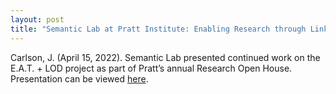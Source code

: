 ```yaml
---
layout: post
title: "Semantic Lab at Pratt Institute: Enabling Research through Linked Data"
---
```


Carlson, J. (April 15, 2022). Semantic Lab presented continued work on the E.A.T. + LOD project as part of Pratt’s annual Research Open House. Presentation can be viewed [here](https://www.pratt.edu/work/the-semantic-lab/). 
